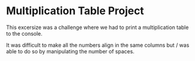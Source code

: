 # Multiplication Table Project

This excersize was a challenge where we had to print a multiplication table to the console.

It was difficult to make all the numbers align in the same columns but / was able to do so by manipulating the number of spaces.
